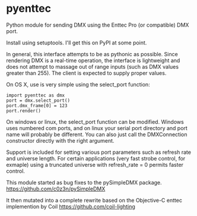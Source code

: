 # pyenttec
Python module for sending DMX using the Enttec Pro (or compatible) DMX port.

Install using setuptools.  I'll get this on PyPI at some point.

In general, this interface attempts to be as pythonic as possible.  Since rendering
DMX is a real-time operation, the interface is lightweight and does not attempt
to massage out of range inputs (such as DMX values greater than 255).  The client
is expected to supply proper values.

On OS X, use is very simple using the select_port function:

    import pyenttec as dmx
    port = dmx.select_port()
    port.dmx_frame[0] = 123
    port.render()

On windows or linux, the select_port function can be modified.  Windows uses
numbered com ports, and on linux your serial port directory and port name will
probably be different.  You can also just call the DMXConnection constructor
directly with the right argument.

Support is included for setting various port parameters such as refresh rate
and universe length.  For certain applications (very fast strobe control,
for exmaple) using a truncated universe with refresh_rate = 0 permits faster
control.

This module started as bug fixes to the pySimpleDMX package.
https://github.com/c0z3n/pySimpleDMX

It then mutated into a complete rewrite based on the Objective-C enttec implemention by Coil
https://github.com/coil-lighting
